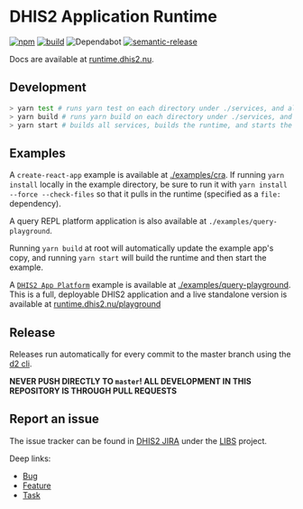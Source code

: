 # DHIS2 Application Runtime

[![npm](https://img.shields.io/npm/v/@dhis2/app-runtime.svg)](https://www.npmjs.com/package/@dhis2/app-runtime)
[![build](https://img.shields.io/travis/dhis2/app-runtime.svg?branch=master)](https://travis-ci.com/dhis2/app-runtime)
![Dependabot](https://badgen.net/dependabot/dhis2/app-runtime/?icon=dependabot)
[![semantic-release](https://img.shields.io/badge/%20%20%F0%9F%93%A6%F0%9F%9A%80-semantic--release-e10079.svg)](https://github.com/semantic-release/semantic-release)

Docs are available at [runtime.dhis2.nu](https://runtime.dhis2.nu).

## Development

```sh
> yarn test # runs yarn test on each directory under ./services, and also in ./runtime
> yarn build # runs yarn build on each directory under ./services, and then in ./runtime
> yarn start # builds all services, builds the runtime, and starts the query playground server
```

## Examples

A `create-react-app` example is available at [./examples/cra](./examples/cra). If running `yarn install` locally in the example directory, be sure to run it with `yarn install --force --check-files` so that it pulls in the runtime (specified as a `file:` dependency).

A query REPL platform application is also available at `./examples/query-playground`.

Running `yarn build` at root will automatically update the example app's copy, and running `yarn start` will build the runtime and then start the example.

A [`DHIS2 App Platform`](https://platform.dhis2.nu) example is available at [./examples/query-playground](./examples/query-playground). This is a full, deployable DHIS2 application and a live standalone version is available at [runtime.dhis2.nu/playground](https://runtime.dhis2.nu/playground)

## Release

Releases run automatically for every commit to the master branch using the [d2 cli](https://github.com/dhis2/cli).

**NEVER PUSH DIRECTLY TO `master`! ALL DEVELOPMENT IN THIS REPOSITORY IS THROUGH PULL REQUESTS**

## Report an issue

The issue tracker can be found in [DHIS2 JIRA](https://jira.dhis2.org)
under the [LIBS](https://jira.dhis2.org/projects/LIBS) project.

Deep links:

-   [Bug](https://jira.dhis2.org/secure/CreateIssueDetails!init.jspa?pid=10700&issuetype=10006&components=11024)
-   [Feature](https://jira.dhis2.org/secure/CreateIssueDetails!init.jspa?pid=10700&issuetype=10300&components=11024)
-   [Task](https://jira.dhis2.org/secure/CreateIssueDetails!init.jspa?pid=10700&issuetype=10003&components=11024)
